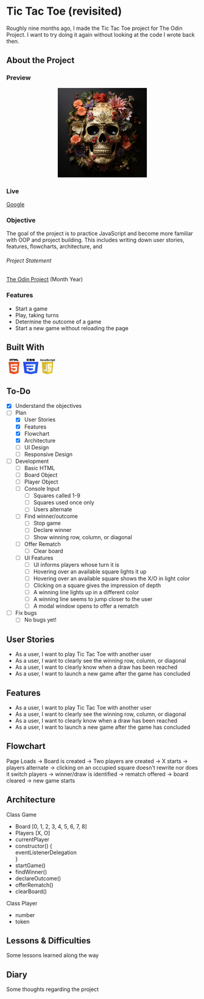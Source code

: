# Tic Tac Toe (revisited)

Roughly nine months ago, I made the Tic Tac Toe project for The Odin Project.
I want to try doing it again without looking at the code I wrote back then.

## About the Project

### Preview

<div align='center'>
    <img src='./README/project-preview.png'>
</div>

### Live

<a href='http://google.com/'>Google</a>

### Objective

The goal of the project is to practice JavaScript and become more familiar with
OOP and project building. This includes writing down user stories, features,
flowcharts, architecture, and

###### Project Statement

<a href='http://theodinproject.com/'>The Odin Project</a> (Month Year)

### Features

- Start a game
- Play, taking turns
- Determine the outcome of a game
- Start a new game without reloading the page

## Built With

<img src='./README/html5-logo.svg' style='width:40px; height: 40px' >
<img src='./README/css3-logo.svg' style='width:40px; height: 40px' >
<img src='./README/javascript-logo.svg' style='width:40px; height: 40px' >

## To-Do

- [x] Understand the objectives
- [ ] Plan
  - [x] User Stories
  - [x] Features
  - [x] Flowchart
  - [x] Architecture
  - [ ] UI Design
  - [ ] Responsive Design
- [ ] Development
  - [ ] Basic HTML
  - [ ] Board Object
  - [ ] Player Object
  - [ ] Console Input
    - [ ] Squares called 1-9
    - [ ] Squares used once only
    - [ ] Users alternate
  - [ ] Find winner/outcome
    - [ ] Stop game
    - [ ] Declare winner
    - [ ] Show winning row, column, or diagonal
  - [ ] Offer Rematch
    - [ ] Clear board
  - [ ] UI Features
    - [ ] UI informs players whose turn it is
    - [ ] Hovering over an available square lights it up
    - [ ] Hovering over an available square shows the X/O in light color
    - [ ] Clicking on a square gives the impression of depth
    - [ ] A winning line lights up in a different color
    - [ ] A winning line seems to jump closer to the user
    - [ ] A modal window opens to offer a rematch
- [ ] Fix bugs
  - [ ] No bugs yet!

## User Stories

- As a user, I want to play Tic Tac Toe with another user
- As a user, I want to clearly see the winning row, column, or diagonal
- As a user, I want to clearly know when a draw has been reached
- As a user, I want to launch a new game after the game has concluded

## Features

- As a user, I want to play Tic Tac Toe with another user
- As a user, I want to clearly see the winning row, column, or diagonal
- As a user, I want to clearly know when a draw has been reached
- As a user, I want to launch a new game after the game has concluded

## Flowchart

Page Loads -> Board is created -> Two players are created -> X starts
-> players alternate -> clicking on an occupied square doesn't rewrite
nor does it switch players -> winner/draw is identified -> rematch offered ->
board cleared -> new game starts

## Architecture

Class Game

- Board [0, 1, 2, 3, 4, 5, 6, 7, 8]
- Players [X, O]
- currentPlayer
- constructor() {  
  eventListenerDelegation  
  }
- startGame()
- findWinner()
- declareOutcome()
- offerRematch()
- clearBoard()

Class Player

- number
- token

## Lessons & Difficulties

Some lessons learned along the way

## Diary

Some thoughts regarding the project

